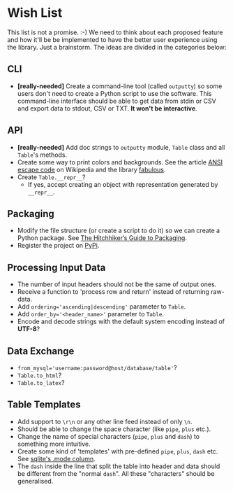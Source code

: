 Wish List
=========

This list is not a promise. :-) We need to think about each proposed feature
and how it'll be be implemented to have the better user experience using the
library. Just a brainstorm. The ideas are divided in the categories below:


CLI
---

- __[really-needed]__ Create a command-line tool (called `outputty`) so some
  users don't need to create a Python script to use the software. This
  command-line interface should be able to get data from stdin or CSV and
  export data to stdout, CSV or TXT. __It won't be interactive__.


API
---

- __[really-needed]__ Add doc strings to `outputty` module, `Table` class and
  all `Table`'s methods.
- Create some way to print colors and backgrounds. See the article [ANSI escape
  code](http://en.wikipedia.org/wiki/ANSI_escape_code) on Wikipedia and the
  library [fabulous](http://lobstertech.com/fabulous.html).
- Create `Table.__repr__`?
  - If yes, accept creating an object with representation generated by
    `__repr__`.


Packaging
---------

- Modify the file structure (or create a script to do it) so we can create a
  Python package. See
  [The Hitchhiker’s Guide to Packaging](http://guide.python-distribute.org/).
- Register the project on [PyPi](http://pypi.python.org/pypi).


Processing Input Data
---------------------

- The number of input headers should not be the same of output ones.
- Receive a function to 'process row and return' instead of returning raw-data.
- Add `ordering='ascending|descending'` parameter to `Table`.
- Add `order_by='<header_name>'` parameter to `Table`.
- Encode and decode strings with the default system encoding instead of
  __UTF-8__?


Data Exchange
-------------

- `from_mysql='username:password@host/database/table'`?
- `Table.to_html`?
- `Table.to_latex`?


Table Templates
---------------

- Add support to `\r\n` or any other line feed instead of only `\n`.
- Should be able to change the space character (like `pipe`, `plus` etc.).
- Change the name of special characters (`pipe`, `plus` and `dash`) to
  something more intuitive.
- Create some kind of 'templates' with pre-defined `pipe`, `plus`, `dash` etc.
  See [sqlite's .mode column](http://www.sqlite.org/sqlite.html).
- The `dash` inside the line that split the table into header and data should
  be different from the "normal `dash`". All these "characters" should be
  generalised.
